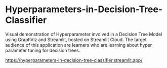 # Hyperparameters-in-Decision-Tree-Classifier
Visual demonstration of Hyperparameter involved in a Decision Tree Model using GraphViz and Streamlit, hosted on Streamlit Cloud. The target audience of this application are learners who are learning about hyper parameter tuning for decision trees.

https://hyperparameters-in-decision-tree-classifier.streamlit.app/
